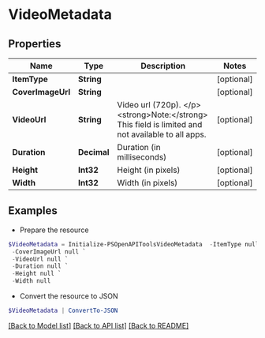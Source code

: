 # VideoMetadata
## Properties

Name | Type | Description | Notes
------------ | ------------- | ------------- | -------------
**ItemType** | **String** |  | [optional] 
**CoverImageUrl** | **String** |  | [optional] 
**VideoUrl** | **String** | Video url (720p). &lt;/p&gt;&lt;strong&gt;Note:&lt;/strong&gt; This field is limited and not available to all apps. | [optional] 
**Duration** | **Decimal** | Duration (in milliseconds) | [optional] 
**Height** | **Int32** | Height (in pixels) | [optional] 
**Width** | **Int32** | Width (in pixels) | [optional] 

## Examples

- Prepare the resource
```powershell
$VideoMetadata = Initialize-PSOpenAPIToolsVideoMetadata  -ItemType null `
 -CoverImageUrl null `
 -VideoUrl null `
 -Duration null `
 -Height null `
 -Width null
```

- Convert the resource to JSON
```powershell
$VideoMetadata | ConvertTo-JSON
```

[[Back to Model list]](../README.md#documentation-for-models) [[Back to API list]](../README.md#documentation-for-api-endpoints) [[Back to README]](../README.md)

